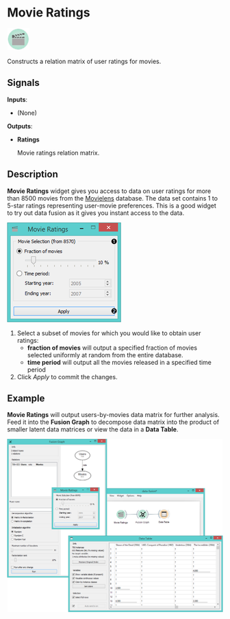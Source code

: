 Movie Ratings
=============

![Movie ratings widget icon](icons/movie-ratings.png)

Constructs a relation matrix of user ratings for movies.

Signals
-------

**Inputs**:

- (None)

**Outputs**:

- **Ratings**

  Movie ratings relation matrix.

Description
-----------

**Movie Ratings** widget gives you access to data on user
ratings for more than 8500 movies from the [Movielens](https://movielens.org/) database. 
The data set contains 1 to 5-star ratings representing user-movie preferences.
This is a good widget to try out data fusion as it gives you instant access to the
data.

![Movie Ratings widget](images/MovieRatings-stamped.png)

1. Select a subset of movies for which you would like to obtain user ratings:
   - **fraction of movies** will output a specified fraction of movies selected uniformly
     at random from the entire database.
   - **time period** will output all the movies released in a specified time period
2. Click *Apply* to commit the changes.

Example
-------

**Movie Ratings** will output users-by-movies data matrix for further analysis.
Feed it into the **Fusion Graph** to decompose data matrix into the product of smaller
latent data matrices or view the data in a **Data Table**.

<img src="images/MovieRatings-Example.png" alt="image" width="600">

